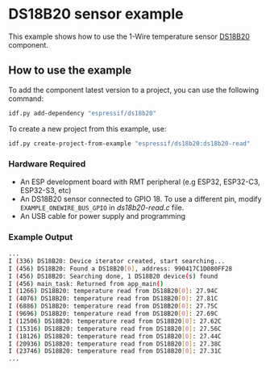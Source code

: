 # DS18B20 sensor example

This example shows how to use the 1-Wire temperature sensor [DS18B20](https://www.analog.com/media/en/technical-documentation/data-sheets/ds18b20.pdf) component.

## How to use the example

To add the component latest version to a project, you can use the following command:

```bash
idf.py add-dependency "espressif/ds18b20"
```

To create a new project from this example, use:

```bash
idf.py create-project-from-example "espressif/ds18b20:ds18b20-read"
```

### Hardware Required

* An ESP development board with RMT peripheral (e.g ESP32, ESP32-C3, ESP32-S3, etc)
* An DS18B20 sensor connected to GPIO 18. To use a different pin, modify `EXAMPLE_ONEWIRE_BUS_GPIO` in *ds18b20-read.c* file.
* An USB cable for power supply and programming

### Example Output

```bash
...
I (336) DS18B20: Device iterator created, start searching...
I (456) DS18B20: Found a DS18B20[0], address: 990417C1D080FF28
I (456) DS18B20: Searching done, 1 DS18B20 device(s) found
I (456) main_task: Returned from app_main()
I (1266) DS18B20: temperature read from DS18B20[0]: 27.94C
I (4076) DS18B20: temperature read from DS18B20[0]: 27.81C
I (6886) DS18B20: temperature read from DS18B20[0]: 27.75C
I (9696) DS18B20: temperature read from DS18B20[0]: 27.69C
I (12506) DS18B20: temperature read from DS18B20[0]: 27.62C
I (15316) DS18B20: temperature read from DS18B20[0]: 27.56C
I (18126) DS18B20: temperature read from DS18B20[0]: 27.44C
I (20936) DS18B20: temperature read from DS18B20[0]: 27.38C
I (23746) DS18B20: temperature read from DS18B20[0]: 27.31C
...
```
